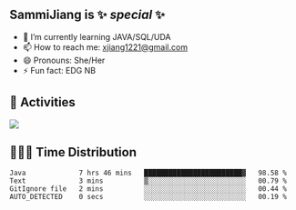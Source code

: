 ## SammiJiang is  ✨ _special_ ✨ 


- 🌱 I’m currently learning JAVA/SQL/UDA
- 📫 How to reach me: xjiang1221@gmail.com
- 😄 Pronouns: She/Her
- ⚡ Fun fact: EDG NB
## 👾 Activities 

![](https://github-readme-stats.vercel.app/api?username=SammiJiang&theme=gruvbox )

## 👩🏼‍💻 Time Distribution 

<!--START_SECTION:waka-->

```text
Java             7 hrs 46 mins   ████████████████████████▓   98.58 %
Text             3 mins          ▒░░░░░░░░░░░░░░░░░░░░░░░░   00.79 %
GitIgnore file   2 mins          ░░░░░░░░░░░░░░░░░░░░░░░░░   00.44 %
AUTO_DETECTED    0 secs          ░░░░░░░░░░░░░░░░░░░░░░░░░   00.19 %
```

<!--END_SECTION:waka-->

